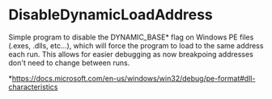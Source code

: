 # DisableDynamicLoadAddress

Simple program to disable the DYNAMIC_BASE* flag on Windows PE files (.exes, .dlls, etc...),
which will force the program to load to the same address each run. 
This allows for easier debugging as now breakpoing addresses don't need to change between runs.

*https://docs.microsoft.com/en-us/windows/win32/debug/pe-format#dll-characteristics
